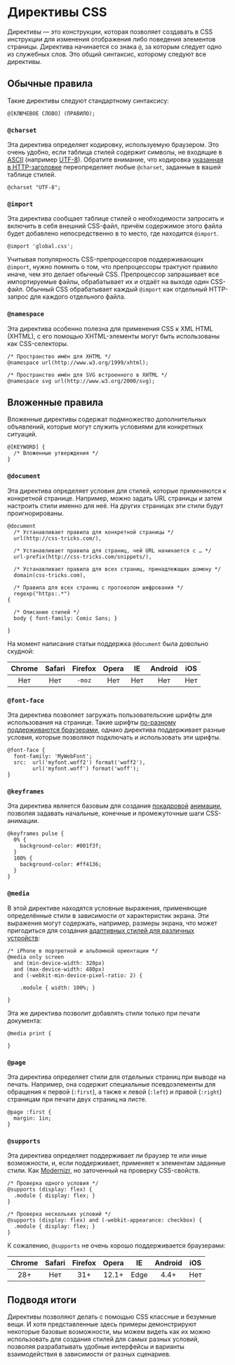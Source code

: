 # Директивы CSS

Директивы — это конструкции, которая позволяет создавать в CSS инструкции 
для изменения отображения либо поведения элементов страницы. 
Директива начинается со знака `@`, за которым следует одно из служебных слов. 
Это общий синтаксис, которому следуют все директивы.

## Обычные правила

Такие директивы следуют стандартному синтаксису:

    @[КЛЮЧЕВОЕ СЛОВО] (ПРАВИЛО);

### `@charset`

Эта директива определяет кодировку, используемую браузером. Это очень удобно, если
таблица стилей содержит символы, не входящие в [ASCII][1] (например [UTF-8][2]).
Обратите внимание, что кодировка [указанная в HTTP-заголовке][3]
переопределяет любые `@charset`, заданные в вашей таблице стилей.

    @charset "UTF-8";

### `@import`

Эта директива сообщает таблице стилей о необходимости запросить и включить 
в себя внешний CSS-файл, причём содержимое этого файла будет добавлено
непосредственно в то место, где находится `@import`.

    @import 'global.css';

Учитывая популярность CSS-препроцессоров поддерживающих `@import`,
нужно помнить о том, что препроцессоры трактуют правило иначе, чем это
делает обычный CSS. Препроцессор запрашивает все импортируемые файлы,
обрабатывает их и отдаёт на выходе один CSS-файл. Обычный CSS обрабатывает
каждый `@import` как отдельный HTTP-запрос для каждого отдельного файла.

### `@namespace`

Эта директива особенно полезна для применения CSS к XML HTML (XHTML), с его
помощью XHTML-элементы могут быть использованы как CSS-селекторы.

    /* Пространство имён для XHTML */
    @namespace url(http://www.w3.org/1999/xhtml);

    /* Пространство имён для SVG встроенного в XHTML */
    @namespace svg url(http://www.w3.org/2000/svg);

## Вложенные правила

Вложенные директивы содержат подмножество дополнительных объявлений, 
которые могут служить условиями для конкретных ситуаций.

    @[KEYWORD] {
      /* Вложенные утверждения */
    }

### `@document`

Эта директива определяет условия для стилей, которые применяются 
к конкретной странице. Например, можно задать URL страницы и затем 
настроить стили именно для неё. На других страницах 
эти стили будут проигнорированы.

    @document
      /* Устанавливает правила для конкретной страницы */
      url(http://css-tricks.com/),

      /* Устанавливает правила для страниц, чей URL начинается с … */
      url-prefix(http://css-tricks.com/snippets/),

      /* Устанавливает правила для всех страниц, принадлежащих домену */
      domain(css-tricks.com),

      /* Правила для всех страниц с протоколом шифрования */
      regexp("https:.*")
    {

      /* Описание стилей */
      body { font-family: Comic Sans; }

    }

На момент написания статьи поддержка `@document` была довольно скудной:

| Chrome | Safari | Firefox | Opera | IE  | Android | iOS |
|:------:|:------:|:-------:|:-----:|:---:|:-------:|:---:|
| Нет    | Нет    | `-moz`  | Нет   | Нет | Нет     | Нет |


### `@font-face`

Эта директива позволяет загружать пользовательские шрифты для использования
на странице. Такие шрифты [по-разному поддерживаются браузерами][4], однако
директива поддерживает разные условия, которые позволяют подключать и
использовать эти шрифты.

    @font-face {
      font-family: 'MyWebFont';
      src:  url('myfont.woff2') format('woff2'),
            url('myfont.woff') format('woff');
    }

### `@keyframes`

Эта директива является базовым для создания [покадровой][5] [анимации][6],
позволяя задавать начальные, конечные и промежуточные шаги CSS-анимации.

    @keyframes pulse {
      0% {
        background-color: #001f3f;
      }
      100% {
        background-color: #ff4136;
      }
    }

### `@media`

В этой директиве находятся условные выражения, применяющие определённые 
стили в зависимости от характеристик экрана. Эти выражения могут 
содержать, например, размеры экрана, что может пригодиться для 
создания [адаптивных стилей для различных устройств][7]:

    /* iPhone в портретной и альбомной ориентации */
    @media only screen
      and (min-device-width: 320px)
      and (max-device-width: 480px)
      and (-webkit-min-device-pixel-ratio: 2) {

        .module { width: 100%; }

    }

Эта же директива позволит добавлять стили только при печати документа:

    @media print {

    }

### `@page`

Эта директива определяет стили для отдельных страниц при выводе на печать.
Например, она содержит специальные псевдоэлементы для обращения к первой
(`:first`), а также к левой (`:left`) и правой (`:right`) страницам при
печати двух страниц на листе.

    @page :first {
      margin: 1in;
    }

### `@supports`

Эта директива определяет поддерживает ли браузер те или иные возможности,
и, если поддерживает, применяет к элементам заданные стили. Как
[Modernizr][8], но заточенный на проверку CSS-свойств.

    /* Проверка одного условия */
    @supports (display: flex) {
      .module { display: flex; }
    }

    /* Проверка нескольких условий */
    @supports (display: flex) and (-webkit-appearance: checkbox) {
      .module { display: flex; }
    }

К сожалению, `@supports` не очень хорошо поддерживается браузерами:

| Chrome | Safari | Firefox | Opera | IE   | Android | iOS |
|:------:|:------:|:-------:|:-----:|:----:|:-------:|:---:|
| 28+    | Нет    | 31+     | 12.1+ | Edge | 4.4+    | Нет |

## Подводя итоги

Директивы позволяют делать с помощью CSS классные и безумные вещи. И хотя
представленные здесь примеры демонстрируют некоторые базовые возможности,
мы можем видеть как их можно использовать для создания стилей для 
самых разных условий, позволяя разрабатывать удобные интерфейсы 
и варианты взаимодействия в зависимости от разных сценариев.

 [1]: http://www.ascii.cl/htmlcodes.htm
 [2]: http://en.wikipedia.org/wiki/UTF-8
 [3]: https://developer.mozilla.org/en-US/docs/Web/HTML/Element/meta#Attributes
 [4]: https://css-tricks.com/snippets/css/using-font-face/
 [5]: https://css-tricks.com/snippets/css/keyframe-animation-syntax/
 [6]: https://css-tricks.com/almanac/properties/a/animation/
 [7]: https://css-tricks.com/snippets/css/media-queries-for-standard-devices/
 [8]: http://modernizr.com/
